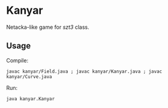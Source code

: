 Kanyar
====

Netacka-like game for _szt3_ class.

Usage
-----

  Compile:

    javac kanyar/Field.java ; javac kanyar/Kanyar.java ; javac kanyar/Curve.java

  Run:

    java kanyar.Kanyar

